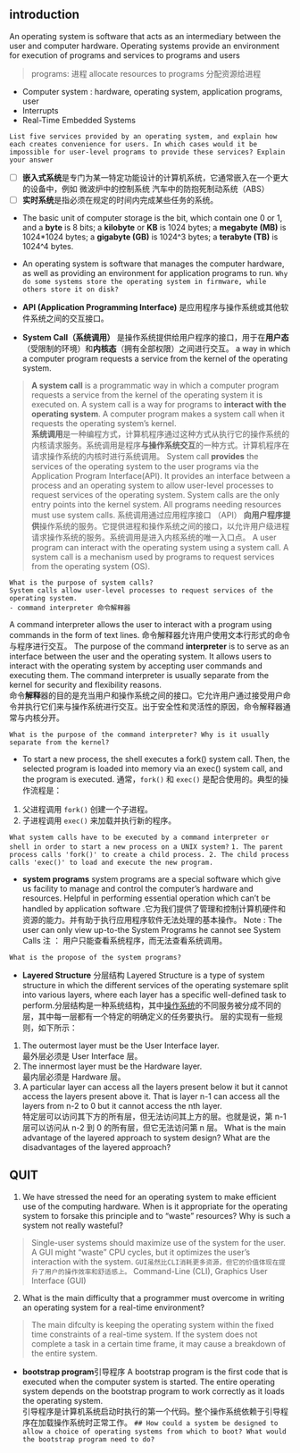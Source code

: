

## introduction
An operating system is software that acts as an intermediary between the user and computer hardware.
Operating systems provide an environment for execution of programs and services to programs and users

> programs: 进程
> allocate resources to programs 分配资源给进程
 - Computer system :  hardware,  operating system,  application programs,  user
 - Interrupts
 - Real-Time Embedded Systems

`List five services provided by an operating system, and explain how each creates convenience for users. In which cases would it be impossible for user-level programs to provide these services? Explain your answer`
> 
 - [ ] **嵌入式系统**是专门为某一特定功能设计的计算机系统，它通常嵌入在一个更大的设备中，例如  微波炉中的控制系统  汽车中的防抱死制动系统（ABS）
 - [ ] **实时系统**是指必须在规定的时间内完成某些任务的系统。
 - The basic unit of computer storage is the bit, which contain one 0 or 1, and a **byte** is 8 bits; a **kilobyte** or **KB** is 1024 bytes; a **megabyte (MB)** is 1024*1024 bytes; a **gigabyte (GB)** is 1024^3 bytes; a **terabyte (TB)** is 1024^4 bytes.
 - An operating system is software that manages the computer hardware, as well as providing an environment for application programs to run.
  `Why do some systems store the operating system in firmware, while others store it on disk?`

- **API (Application Programming Interface)** 是应用程序与操作系统或其他软件系统之间的交互接口。
- **System Call（系统调用）** 是操作系统提供给用户程序的接口，用于在**用户态**（受限制的环境）和**内核态**（拥有全部权限）之间进行交互。
a way in which a computer program requests a service from the kernel of the operating system.
>****A system call**** is a programmatic way in which a computer program requests a service from the kernel of the operating system it is executed on. A system call is a way for programs to ****interact with the operating system****. A computer program makes a system call when it requests the operating system’s kernel.  
****系统调用****是一种编程方式，计算机程序通过这种方式从执行它的操作系统的内核请求服务。系统调用是程序****与操作系统交互****的一种方式。计算机程序在请求操作系统的内核时进行系统调用。
System call ****provides**** the services of the operating system to the user programs via the Application Program Interface(API). It provides an interface between a process and an operating system to allow user-level processes to request services of the operating system. System calls are the only entry points into the kernel system. All programs needing resources must use system calls.
系统调用通过应用程序接口 （API） ****向用户程序提供****操作系统的服务。它提供进程和操作系统之间的接口，以允许用户级进程请求操作系统的服务。系统调用是进入内核系统的唯一入口点。
A user program can interact with the operating system using a system call.
A system call is a mechanism used by programs to request services from the operating system (OS).

    What is the purpose of system calls?
    System calls allow user-level processes to request services of the operating system.
    - command interpreter 命令解释器
   A command interpreter allows the user to interact with a program using commands in the form of text lines. 命令解释器允许用户使用文本行形式的命令与程序进行交互。
   The purpose of the command **interpreter** is to serve as an interface between the user and the operating system. It allows users to interact with the operating system by accepting user commands and executing them. The command interpreter is usually separate from the kernel for security and flexibility reasons.  
命令**解释**器的目的是充当用户和操作系统之间的接口。它允许用户通过接受用户命令并执行它们来与操作系统进行交互。出于安全性和灵活性的原因，命令解释器通常与内核分开。

    What is the purpose of the command interpreter? Why is it usually separate from the kernel?
- To start a new process, the shell executes a fork() system call. Then, the selected program is loaded into memory via an exec() system call, and the program is executed.
通常，`fork()` 和 `exec()` 是配合使用的。典型的操作流程是：

1.  父进程调用 `fork()` 创建一个子进程。
2.  子进程调用 `exec()` 来加载并执行新的程序。

` What system calls have to be executed by a command interpreter or shell in order to start a new process on a UNIX system? `
`1. The parent process calls 'fork()' to create a child process.
2. The child process calls 'exec()' to load and execute the new program.`

- **system programs**
system programs are a special software which give us facility to manage and control the computer’s hardware and resources. Helpful in performing essential operation which can’t be handled by application software .它为我们提供了管理和控制计算机硬件和资源的能力。并有助于执行应用程序软件无法处理的基本操作。
Note : The user can only view up-to-the System Programs he cannot see System Calls 注 ： 用户只能查看系统程序，而无法查看系统调用。

 `What is the propose of the system programs?`

- **Layered Structure**  分层结构
Layered Structure is a type of system structure in which the different services of the operating systemare split into various layers, where each layer has a specific well-defined task to perform.分层结构是一种系统结构，其中[操作系统](https://www.geeksforgeeks.org/operating-systems/)的不同服务被分成不同的层，其中每一层都有一个特定的明确定义的任务要执行。
层的实现有一些规则，如下所示：
1.  The outermost layer must be the User Interface layer.  
    最外层必须是 User Interface 层。
2.  The innermost layer must be the Hardware layer.  
    最内层必须是 Hardware 层。
3.  A particular layer can access all the layers present below it but it cannot access the layers present above it. That is layer n-1 can access all the layers from n-2 to 0 but it cannot access the nth layer.  
    特定层可以访问其下方的所有层，但无法访问其上方的层。也就是说，第 n-1 层可以访问从 n-2 到 0 的所有层，但它无法访问第 n 层。
     What is the main advantage of the layered approach to system design? What are the disadvantages of the layered approach? 

## QUIT	
 1. We have stressed the need for an operating system to make efficient use of the computing hardware. When is it appropriate for the operating system to forsake this principle and to “waste” resources? Why is such a system not really wasteful?
> Single-user systems should maximize use of the system for the user. A GUI might “waste” CPU cycles, but it optimizes the user’s interaction with the system.
> `GUI虽然比CLI消耗更多资源，但它的价值体现在提升了用户的操作效率和舒适感上。`
> Command-Line  (CLI), Graphics  User  Interface  (GUI)
 2. What is the main difficulty that a programmer must overcome in writing an operating system for a real-time environment?
 >The main difculty is keeping the operating system within the fixed time constraints of a real-time system. If the system does not complete a task in a certain time frame, it may cause a breakdown of the entire system.

- **bootstrap program**引导程序
A bootstrap program is the first code that is executed when the computer system is started. The entire operating system depends on the bootstrap program to work correctly as it loads the operating system.  
引导程序是计算机系统启动时执行的第一个代码。整个操作系统依赖于引导程序在加载操作系统时正常工作。
`## How could a system be designed to allow a choice of operating systems from which to boot? What would the bootstrap program need to do?`



<!--stackedit_data:
eyJwcm9wZXJ0aWVzIjoidGl0bGU6IHBpY1xuYXV0aG9yOiBmZW
lcbiIsImRpc2N1c3Npb25zIjp7IjFDOFAxTWFuekFvSkZVTjki
Onsic3RhcnQiOjMyNjksImVuZCI6MzM2MCwidGV4dCI6IldoYX
QgaXMgdGhlIHB1cnBvc2Ugb2YgdGhlIGNvbW1hbmQgaW50ZXJw
cmV0ZXI/IFdoeSBpcyBpdCB1c3VhbGx5IHNlcGFyYXRlIGZyb2
3igKYifSwiWDljSnBUOWRJTFYxcXZUYyI6eyJzdGFydCI6NDI5
MywiZW5kIjo0MzM4LCJ0ZXh0IjoiYFdoYXQgaXMgdGhlIHByb3
Bvc2Ugb2YgdGhlIHN5c3RlbSBwcm9ncmFtcz9gIn0sImhpYUU0
ZVdTTW9hUUpqM0wiOnsic3RhcnQiOjUxNDUsImVuZCI6NTI2NS
widGV4dCI6IldoYXQgaXMgdGhlIG1haW4gYWR2YW50YWdlIG9m
IHRoZSBsYXllcmVkIGFwcHJvYWNoIHRvIHN5c3RlbSBkZXNpZ2
4/IFdoYXQgYXJlIHTigKYifSwiQnlpbE5KUmswaGc2aGlVaiI6
eyJzdGFydCI6NDAzLCJlbmQiOjYxNywidGV4dCI6ImBMaXN0IG
ZpdmUgc2VydmljZXMgcHJvdmlkZWQgYnkgYW4gb3BlcmF0aW5n
IHN5c3RlbSwgYW5kIGV4cGxhaW4gaG93IGVhY2ggY3JlYXTigK
YifSwibTF5aXZZZ3N1TU1QaDFhcyI6eyJzdGFydCI6MTEzOCwi
ZW5kIjoxMjMwLCJ0ZXh0IjoiYFdoeSBkbyBzb21lIHN5c3RlbX
Mgc3RvcmUgdGhlIG9wZXJhdGluZyBzeXN0ZW0gaW4gZmlybXdh
cmUsIHdoaWxlIG90aGVycyBzdG9yZeKApiJ9LCJuTGVpTXdVU2
NMSzJKc2FoIjp7InN0YXJ0Ijo2NDExLCJlbmQiOjY1NDksInRl
eHQiOiJgIyMgSG93IGNvdWxkIGEgc3lzdGVtIGJlIGRlc2lnbm
VkIHRvIGFsbG93IGEgY2hvaWNlIG9mIG9wZXJhdGluZyBzeXN0
ZW1zIGZyb23igKYifX0sImNvbW1lbnRzIjp7Im5sMzd3ZjhSR1
NmVlUwejkiOnsiZGlzY3Vzc2lvbklkIjoiMUM4UDFNYW56QW9K
RlVOOSIsInN1YiI6ImdvOjEwNTI5MTMwNTUxMzgyOTk4OTAwNy
IsInRleHQiOiJJdCByZWFkcyBjb21tYW5kcyBmcm9tIHRoZSB1
c2VyIG9yIGEgZmlsZSBhbmQgZXhlY3V0ZXMgdGhlbSwgdHVybm
luZyB0aGVtIGludG8gb25lIG9yIG1vcmUgc3lzdGVtIGNhbGxz
LlxuICAgIEZvciBzZWN1cml0eSBhbmQgZmxleGliaWxpdHksIG
FuZCBpbnRlcnByZXRlciBtYXkvaXMgc3ViamVjdCB0byBjaGFu
Z2UuIiwiY3JlYXRlZCI6MTczNDg0ODU2MzkxNX0sIjlXRDI0dm
RNbWljSVE1dXAiOnsiZGlzY3Vzc2lvbklkIjoiWDljSnBUOWRJ
TFYxcXZUYyIsInN1YiI6ImdvOjEwNTI5MTMwNTUxMzgyOTk4OT
AwNyIsInRleHQiOiJTeXN0ZW0gcHJvZ3JhbXMgY2FuIGJlIHRo
b3VnaHQgb2YgYXMgYnVuZGxlcyBvZiB1c2VmdWwgc3lzdGVtIG
NhbGxzLiBUaGV5IHByb3ZpZGUgYmFzaWMgZnVuY3Rpb25hbGl0
eSB0byB1c2VycyBzbyB0aGF0IHVzZXJzIGRvIG5vdCBuZWVkIH
RvIHdyaXRlIHRoZWlyIG93biBwcm9ncmFtcyB0byBzb2x2ZSBj
b21tb24gcHJvYmxlbXMuXG7ns7vnu5/nqIvluo/lj6/ku6Xooq
vnnIvkvZzmmK/mnInnlKjnmoTns7vnu5/osIPnlKjnmoTpm4bl
kIjjgILlroPku6zkuLrnlKjmiLfmj5Dkvpvln7rmnKzlip/og7
3vvIzkvb/nlKjmiLfml6DpnIDnvJblhpnoh6rlt7HnmoTnqIvl
uo/mnaXop6PlhrPluLjop4Hpl67popjjgIIiLCJjcmVhdGVkIj
oxNzM0ODQ4Njc2MzA4fSwiMjR5SFAzZmtTVndLUFBtNCI6eyJk
aXNjdXNzaW9uSWQiOiJoaWFFNGVXU01vYVFKajNMIiwic3ViIj
oiZ286MTA1MjkxMzA1NTEzODI5OTg5MDA3IiwidGV4dCI6IlRo
ZSBzeXN0ZW0gaXMgZWFzaWVyIHRvIGRlYnVnIGFuZCBtb2RpZn
kgYmVjYXVzZSBjaGFuZ2VzIGFmZmVjdCBvbmx5IGxpbWl0ZWQg
c2VjdGlvbnMgb2YgdGhlIHN5c3RlbS5cbmRpc2FkdmFudGFnZS
B0byB0aGUgbGF5ZXJlZCBhcHByb2FjaCBpcyB0aGUgYXBvb3Ig
cGVyZm9ybWFuY2UuIiwiY3JlYXRlZCI6MTczNDg1MDA1MDQ2OH
0sImo4MVF0WVdxVHdkb3k2TXYiOnsiZGlzY3Vzc2lvbklkIjoi
aGlhRTRlV1NNb2FRSmozTCIsInN1YiI6ImdvOjEwNTI5MTMwNT
UxMzgyOTk4OTAwNyIsInRleHQiOiJpdCBzZW5kcyBhIHJlcXVl
c3QgdGhhdCBoYXMgdG8gdHJhdmVsIHRocm91Z2ggYWxsIHRoZS
BsYXllcnMgcHJlc2VudCBpbiBiZXR3ZWVuIHRoZSB0d28gaW50
ZXJhY3RpbmcgbGF5ZXJzLiIsImNyZWF0ZWQiOjE3MzQ4NTAxOT
IzNDB9LCI1cnhnM3ZhSm9qTGwzeEFtIjp7ImRpc2N1c3Npb25J
ZCI6IkJ5aWxOSlJrMGhnNmhpVWoiLCJzdWIiOiJnbzoxMDUyOT
EzMDU1MTM4Mjk5ODkwMDciLCJ0ZXh0IjoiUHJvZ3JhbSBleGVj
dXRpb24uIFRoZSBvcGVyYXRpbmcgc3lzdGVtIGxvYWRzIHRoZS
Bjb250ZW50cyAob3Igc2VjdGlvbnMpIG9mIGEgZmlsZSBpbnRv
IG1lbW9yeSBhbmQgYmVnaW5zIGl0cyBleGVjdXRpb24uIEEgdX
Nlci0gbGV2ZWwgcHJvZ3JhbSBjb3VsZCBub3QgYmUgdHJ1c3Rl
ZCB0byBwcm9wZXJseSBhbGxvY2F0ZSBDUFUgdGltZS4gSS9PIG
9wZXJhdGlvbnMuIENvbW11bmljYXRpb25zLlxuRXJyb3IgZGV0
ZWN0aW9uXG5GaWxlLXN5c3RlbSBtYW5pcHVsYXRpb24iLCJjcm
VhdGVkIjoxNzM0ODUyNTM2Mjg0fSwiVTE3VjJHaldJOExkQW9p
MiI6eyJkaXNjdXNzaW9uSWQiOiJCeWlsTkpSazBoZzZoaVVqIi
wic3ViIjoiZ286MTA1MjkxMzA1NTEzODI5OTg5MDA3IiwidGV4
dCI6IuaTjeS9nOezu+e7n+i0n+i0o+eoi+W6j+eahOWKoOi9ve
WSjOi/kOihjO+8jOeUqOaIt+eoi+W6j+aXoOazleWPr+mdoOWc
sOeuoeeQhiBDUFUg5pe26Ze044CC5a6D5aSE55CGIEkvTyDmk4
3kvZzvvIznlKjmiLflj6rpnIDmjIflrprmk43kvZzvvIzns7vn
u5/kvJrovazmjaLkuLrnoazku7bmjIfku6TvvIzpgb/lhY3nlK
jmiLfnqIvluo/plJnor6/orr/pl67orr7lpIfmiJbotYTmupDj
gILmlofku7bns7vnu5/mk43kvZzlpoLliJvlu7rjgIHliKDpma
TlkozmnYPpmZDnrqHnkIbnlLHmk43kvZzns7vnu5/lrozmiJDv
vIznlKjmiLfml6DpnIDlhbPlv4PlpI3mnYLnmoTnu4boioLjgI
LpgJrkv6Hml7bvvIzmk43kvZzns7vnu5/otJ/otKPmlbDmja7m
iZPljIXjgIHkvKDovpPlkozph43nu4TvvIznoa7kv53nvZHnu5
zorr7lpIfljY/osIPkvb/nlKjjgILplJnor6/mo4DmtYvnlLHm
k43kvZzns7vnu5/nu5/kuIDlpITnkIbvvIzkv53miqTmlbDmja
7lrozmlbTmgKflubblh4/lsJHnlKjmiLfnqIvluo/nmoTlpI3m
nYLmgKfjgIIiLCJjcmVhdGVkIjoxNzM0ODUyNTQ3NzI1fSwiMF
pCOWFiOU9SamFWTldjeiI6eyJkaXNjdXNzaW9uSWQiOiJtMXlp
dllnc3VNTVBoMWFzIiwic3ViIjoiZ286MTA1MjkxMzA1NTEzOD
I5OTg5MDA3IiwidGV4dCI6IkZvciBjZXJ0YWluIGRldmljZXMs
IHN1Y2ggYXMgZW1iZWRkZWQgc3lzdGVtcywgYSBkaXNrIHdpdG
ggYSBmaWxlIHN5c3RlbSBtYXkgYmUgbm90IGJlIGF2YWlsYWJs
ZSBmb3IgdGhlIGRldmljZS4gSW4gdGhpcyBzaXR1YXRpb24sIH
RoZSBvcGVyYXRpbmcgc3lzdGVtIG11c3QgYmUgc3RvcmVkIGlu
IGZpcm13YXJlLiIsImNyZWF0ZWQiOjE3MzQ4NTMwNTkxMjR9LC
J5ZkJsSkZNc2lnRG9pV2pKIjp7ImRpc2N1c3Npb25JZCI6Im5M
ZWlNd1VTY0xLMkpzYWgiLCJzdWIiOiJnbzoxMDUyOTEzMDU1MT
M4Mjk5ODkwMDciLCJ0ZXh0IjoicnVuIGJvdGggV2luZG93cyBh
bmQgdGhyZWUgZGlmZmVyZW50IGRpc3RyaWJ1dGlvbnMgb2YgTG
ludXggKGZvciBleGFtcGxlLCBSZWRIYXQsIERlYmlhbiwgYW5k
IFVidW50dSkuIEVhY2ggb3BlcmF0aW5nIHN5c3RlbSB3aWxsIG
JlIHN0b3JlZCBvbiBkaXNrLiBEdXJpbmcgc3lzdGVtIGJvb3Qs
IGEgc3BlY2lhbCBwcm9ncmFtICh3aGljaCB3ZSB3aWxsIGNhbG
wgdGhlICoqYm9vdCBtYW5hZ2VyKiopIHdpbGwgZGV0ZXJtaW5l
IHdoaWNoIG9wZXJhdGluZyBzeXN0ZW0gdG8gYm9vdCBpbnRvLi
IsImNyZWF0ZWQiOjE3MzQ4NTM0MDE3ODh9fSwiaGlzdG9yeSI6
WzIwMzY4NjI3NDAsNDk1MjU5OTIzLC0xMzEzNDc5ODgzLDE5ND
YyNjQzMDQsLTE4NzUzNjIwNiw5NjQ2NTM1NDAsLTE3NzQ2NTAx
ODgsLTE0MzA3NzkzMCwxNzEwNTQ5NjkxLC0yMDExMjcwMzgwLC
0xNTAxNzk1Mzg2LC01NDc3OTg1NDgsNzQyMzMwMzIzLDY4ODkx
MjQzNCwyMDA3OTU4ODYzLC02ODc3ODk4NDIsNDIwMzExMDc5XX
0=
-->